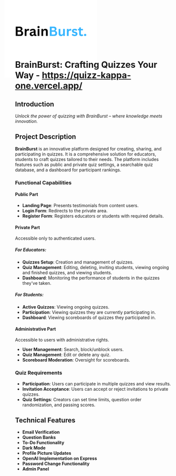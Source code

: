 <img src="./Quizz App/src/images/BrainBurst.png" alt="logo" width="300px" style="margin-top: -100px; margin-bottom: -100px; margin-left:-35px;"/>

# BrainBurst: Crafting Quizzes Your Way - https://quizz-kappa-one.vercel.app/

## Introduction

*Unlock the power of quizzing with BrainBurst – where knowledge meets innovation.*

## Project Description

**BrainBurst** is an innovative platform designed for creating, sharing, and participating in quizzes. It is a comprehensive solution for educators, students to craft quizzes tailored to their needs. The platform includes features such as public and private quiz settings, a searchable quiz database, and a dashboard for participant rankings.


### Functional Capabilities

#### Public Part

- **Landing Page**: Presents testimonials from content users.
- **Login Form**: Redirects to the private area.
- **Register Form**: Registers educators or students with required details.


#### Private Part

Accessible only to authenticated users.

##### For Educators:

- **Quizzes Setup**: Creation and management of quizzes.
- **Quiz Management**: Editing, deleting, inviting students, viewing ongoing and finished quizzes, and viewing students.
- **Dashboard**: Monitoring the performance of students in the quizzes they've taken.
##### For Students:

- **Active Quizzes**: Viewing ongoing quizzes.
- **Participation**: Viewing quizzes they are currently participating in.
- **Dashboard**: Viewing scoreboards of quizzes they participated in.

#### Administrative Part

Accessible to users with administrative rights.

- **User Management**: Search, block/unblock users.
- **Quiz Management**: Edit or delete any quiz.
- **Scoreboard Moderation**: Oversight for scoreboards.

### Quiz Requirements

- **Participation**: Users can participate in multiple quizzes and view results.
- **Invitation Acceptance**: Users can accept or reject invitations to private quizzes.
- **Quiz Settings**: Creators can set time limits, question order randomization, and passing scores.

## Technical Features

- **Email Verification**
- **Question Banks**
- **To-Do Functionality**
- **Dark Mode**
- **Profile Picture Updates**
- **OpenAI Implementation on Express**
- **Password Change Functionality**
- **Admin Panel**
